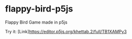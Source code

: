 # flappy-bird-p5js
Flappy Bird Game made in p5js

Try it: [Link]https://editor.p5js.org/khettab.2/full/TB1XAMPy3
